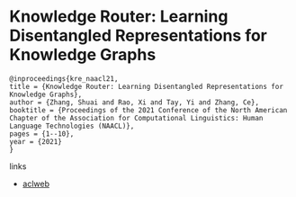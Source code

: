 # Knowledge Router: Learning Disentangled Representations for Knowledge Graphs

```
@inproceedings{kre_naacl21,
title = {Knowledge Router: Learning Disentangled Representations for Knowledge Graphs},
author = {Zhang, Shuai and Rao, Xi and Tay, Yi and Zhang, Ce},
booktitle = {Proceedings of the 2021 Conference of the North American Chapter of the Association for Computational Linguistics: Human Language Technologies (NAACL)},
pages = {1--10},
year = {2021}
}
```

links
- [aclweb](https://www.aclweb.org/anthology/2021.naacl-main.1/)
